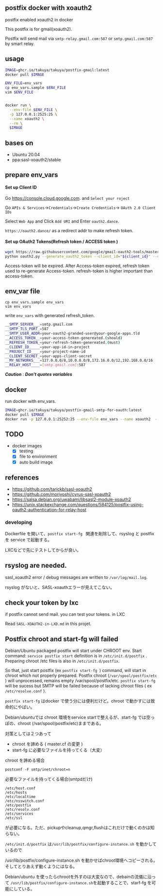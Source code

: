 ## postfix docker with xoauth2

postfix enabled xoauth2 in docker

This postfix is for gmail(xoauth2).

Postfix will send mail via `smtp-relay.gmail.com:587` or `smtp.gmail.com:587` by smart relay.

## usage 

```sh
IMAGE=ghcr.io/takuya/takuya/postfix-gmail:latest
docker pull $IMAGE

ENV_FILE=env_vars
cp env_vars.sample $ENV_FILE
vim $ENV_FILE


docker run \
  --env-file $ENV_FILE \
  -p 127.0.0.1:2525:25 \
  --name xoauth2 \
  --rm \
  $IMAGE
```

## bases on 

- Ubuntu 20.04
- ppa:sasl-xoauth2/stable


## prepare env_vars

#### Set up Client ID

Go https://console.cloud.google.com. and `Select your roject ` 

Go `APIs & Services`->`Credentials`->`Create Credentials`-> `OAuth 2.0 Client IDs` 

Select `Web App` and Click `Add URI` and Enter `oauth2.dance`.

`https://oauth2.dance/` as a redirect addr to make refresh token.

#### Set up OAuth2 Tokens(Refresh token  / ACCESS token  )
```sh
wget https://raw.githubusercontent.com/google/gmail-oauth2-tools/master/python/oauth2.py
python oauth2.py --generate_oauth2_token --client_id="${client_id}" --client_secret="{$client_secret}"
```

Access-token will be expired. After Access-token expired, refresh token used to re-generate Access-token.
refresh-token is higher important than access-token.

## env_var file
```
cp env_vars.sample env_vars
vim env_vars
```

write `env_vars` with generated  refresh_token.
```sh
__SMTP_SERVER___=smtp.gmail.com
__SMTP_TLS_PORT_=587
__SMTP_USER_ADDR=your-oauth2-granded-user@your-google-apps.tld
__ACCESS_TOKEN__=your-access-token-genereated.(should)
__REFRESH_TOKEN_=your-refresh-token-genereated.(must)
__CLIENT_ID_____=your-app-id-in-project
__PROJECT_ID____=your-project-name-id
__CLIENT_SECRET_=your-apps-client-secret
__MY_NETWORKS___=127.0.0.0/8,10.0.0.0/8,172.16.0.0/12,192.168.0.0/16
__RELAY_HOST____=[smtp.gmail.com]:587
```

___Caution___ : ___Don't quotes variables___


## docker 

run docker with env_vars.

```sh
IMAGE=ghcr.io/takuya/takuya/postfix-gmail-smtp-for-oauth:latest
docker pull $IMAGE
docker run -p 127.0.0.1:25252:25 --env-file env_vars --name xoauth2  --rm $IMAGE
``` 

## TODO

- docker images 
  - [x] testing
  - [x] file to environment
  - [x] auto build image

## references 

- https://github.com/tarickb/sasl-xoauth2
- https://github.com/moriyoshi/cyrus-sasl-xoauth2
- https://salsa.debian.org/uwabami/libsasl2-module-xoauth2
- https://unix.stackexchange.com/questions/584125/postfix-using-oauth2-authentication-for-relay-host



### developing 

Dockerfile を開いて、`postfix start-fg ` 関連を削除して、rsyslog と postfix を service で起動する。

LXCなどで先にテストしてからが良い。

## rsyslog are needed.

sasl_xoauth2 error / debug messages are written to `/var/log/mail.log`.

rsyslog がないと、SASL-xoauthエラーが見えてこない。

## check your token by lxc

if postfix cannot send mail. you can test your tokens. in LXC

Read `SASL-XOAUTH2-in-LXD.md` in this projet.

## Postfix chroot and start-fg will failed

Debian/Ubuntu packaged postfix will start under CHROOT env.
Start command: `service postfix start` definition  is in `/etc/init.d/postfix` .
Preparing chroot /etc files is also in `/etc/init.d/postfix`.

So that, just start postfix (ex `postfix start-fg `) command, will start in chroot which not properly prepared.
Postfix chroot (`/var/spool/postfix/etc` ) will unprocessed, remains empty /var/spool/postfix/etc.
`postfix start-fg` will be sucess but SMTP will be failed because of lacking chroot files ( ex `/etc/resolve.conf` ).

`postfix start-fg` はdocker で使う分には便利だけど。chroot で動かすには致命的にやばい。

Debian/ubuntuでは chroot 環境をservice startで整えるが、start-fg では空っぽの、chroot (/var/spool/postfix/etc)ままである。

対策としては２つあって

- chroot を諦める ( master.cf の変更 )
- start-fg に必要なファイルを持ってくる（大変）

chroot を諦める場合
```
postconf -F smtp/inet/chroot=n
```


必要なファイルを持ってくる場合(smtpdだけ)
```
/etc/host.conf 
/etc/hosts
/etc/localtime
/etc/nsswitch.conf
/etc/postfix
/etc/resolv.conf
/etc/services
/etc/ssl
```
が必要になる。ただ、pickupやcleanup,qmgr,flushはこれだけで動くのかは知らない。

`/etc/init.d/postfix` は`/usr/lib/postfix/configure-instance.sh` を動かしているので

/usr/lib/postfix/configure-instance.sh を動かせばchroot環境へコピーされる。
そしてとりあえず動くようにはなる。

Debian/ubuntu を使ったらchrootを外すのは大変なので、debainの流儀に沿って `/usr/lib/postfix/configure-instance.sh`を起動することで、starf-fg を可能にしている。


